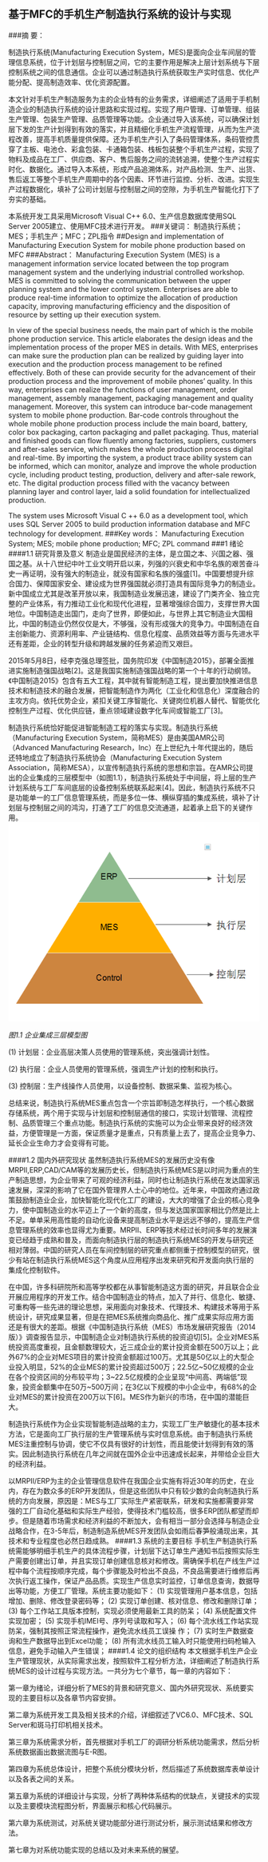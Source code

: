 ## 基于MFC的手机生产制造执行系统的设计与实现
###摘  要：

制造执行系统(Manufacturing Execution System，MES)是面向企业车间层的管理信息系统，位于计划层与控制层之间，它的主要作用是解决上层计划系统与下层控制系统之间的信息通信。企业可以通过制造执行系统获取生产实时信息、优化产能分配、提高制造效率、优化资源配置。

本文针对手机生产制造服务为主的企业特有的业务需求，详细阐述了适用于手机制造企业的制造执行系统的设计思路和实现过程。实现了用户管理、订单管理、组装生产管理、包装生产管理、品质管理等功能。企业通过导入该系统，可以确保计划层下发的生产计划得到有效的落实，并且精细化手机生产流程管理，从而为生产流程改善，提高手机质量提供保障。还为手机生产引入了条码管理体系，条码管控贯穿了主板、电池仓、彩盒包装、卡通箱包装、栈板包装整个手机生产过程，实现了物料及成品在工厂、供应商、客户、售后服务之间的流转追溯，使整个生产过程实时化、数据化。通过导入本系统，形成产品追溯体系，对产品检测、生产、出货、售后返工等整个手机生产周期中的各个因素、环节进行监控、分析、改进。实现生产过程数据化，填补了公司计划层与控制层之间的空隙，为手机生产智能化打下了夯实的基础。

本系统开发工具采用Microsoft Visual C++ 6.0、生产信息数据库使用SQL Server 2005建立、使用MFC技术进行开发。
###关键词：
制造执行系统；MES；手机生产；MFC；ZPL指令
##Design and implementation of Manufacturing Execution System for mobile phone production based on MFC
###Abstract：
Manufacturing Execution System (MES) is a management information service located between the top program management system and the underlying industrial controlled workshop. MES is committed to solving the communication between the upper planning system and the lower control system. Enterprises are able to produce real-time information to optimize the allocation of production capacity, improving manufacturing efficiency and the disposition of resource by setting up their execution system.

In view of the special business needs, the main part of which is the mobile phone production service. This article elaborates the design ideas and the implementation process of the proper MES in details. With MES, enterprises can make sure the production plan can be realized by guiding layer into execution and the production process management to be refined effectively. Both of these can provide security for the advancement of their production process and the improvement of mobile phones’ quality. In this way, enterprises can realize the functions of user management, order management, assembly management, packaging management and quality management. Moreover, this system can introduce bar-code management system to mobile phone production. Bar-code controls throughout the whole mobile phone production process include the main board, battery, color box packaging, carton packaging and pallet packaging. Thus, material and finished goods can flow fluently among factories, suppliers, customers and after-sales service, which makes the whole production process digital and real-time. By importing the system, a product trace ability system can be informed, which can monitor, analyze and improve the whole production cycle, including product testing, production, delivery and after-sale rework, etc. The digital production process filled with the vacancy between planning layer and control layer, laid a solid foundation for intellectualized production.

The system uses Microsoft Visual C ++ 6.0 as a development tool, which uses SQL Server 2005 to build production information database and MFC technology for development.
###Key words：
Manufacturing Execution System; MES; mobile phone production; MFC; ZPL command
###1 绪论
####1.1 研究背景及意义
制造业是国民经济的主体，是立国之本、兴国之器、强国之基。从十八世纪中叶工业文明开启以来，列强的兴衰史和中华名族的艰苦奋斗史一再证明，没有强大的制造业，就没有国家和名族的强盛[1]。中国要想提升综合国力、保障国家安全、建设成为世界强国就必须打造具有国际竞争力的制造业。
新中国成立尤其是改革开放以来，我国制造业发展迅速，建设了门类齐全、独立完整的产业体系，有力推动工业化和现代化进程，显著增强综合国力，支撑世界大国地位。中国制造走出国门，走向了世界，即便如此，与世界上其它制造业大国相比，中国的制造业仍然仅仅是大，不够强，没有形成强大的竞争力。中国制造在自主创新能力、资源利用率、产业链结构、信息化程度、品质效益等方面与先进水平还有差距，企业的转型升级和跨越发展的任务紧迫而又艰巨。

2015年5月8日，经李克强总理签批，国务院印发《中国制造2015》，部署全面推进实施制造强国战略[2]。这是我国实施制造强国战略的第一个十年的行动纲领。《中国制造2015》包含有五大工程，其中就有智能制造工程，提出要加快推进信息技术和制造技术的融合发展，把智能制造作为两化（工业化和信息化）深度融合的主攻方向。依托优势企业，紧扣关键工序智能化、关键岗位机器人替代、智能优化控制生产过程、优化供应链，重点领域建设数字化车间或智能工厂[3]。

制造执行系统恰好能促进智能制造工程的落实与实现。制造执行系统（Manufacturing Execution System，简称MES）是由美国AMR公司（Advanced Manufacturing Research，Inc）在上世纪九十年代提出的，随后还特地成立了制造执行系统协会（Manufacturing Execution System Association，简称MESA），以宣传制造执行系统的思想和宗旨。在AMR公司提出的企业集成的三层模型中（如图1.1），制造执行系统处于中间层，将上层的生产计划系统与工厂车间底层的设备控制系统联系起来[4]。因此，制造执行系统不只是功能单一的工厂信息管理系统，而是多位一体、横纵穿插的集成系统，填补了计划层与控制层之间的鸿沟，打通了工厂的信息交流通道，起着承上启下的关键作用。
![DX 企业集成三层模型图](3cc.bmp)

 *图1.1 企业集成三层模型图*

(1)	计划层：企业高层决策人员使用的管理系统，突出强调计划性。

(2)	执行层：企业人员使用的管理系统，强调生产计划的控制和执行。

(3)	控制层：生产线操作人员使用，以设备控制、数据采集、监视为核心。

总结来说，制造执行系统MES重点包含一个宗旨即制造怎样执行，一个核心数据存储系统，两个用于实现与计划层和控制层通信的接口，实现计划管理、流程控制、品质管理三个重点功能。制造执行系统的实施可以为企业带来良好的经济效益，方便管理是一方面，保证质量才是重点，只有质量上去了，提高企业竞争力、延长企业生命力才会变得有可能。

####1.2 国内外研究现状
虽然制造执行系统MES的发展历史没有像MRPII,ERP,CAD/CAM等的发展历史长，但制造执行系统MES是以时间为重点的生产制造思想，为企业带来了可观的经济利益，同时也让制造执行系统在发达国家迅速发展，深深的影响了它在国外管理界人士心中的地位。近年来，中国政府通过政策鼓励制造业企业，加快智能化现代化工厂的建设，大大的增强了企业的核心竞争力，使中国制造业的水平迈上了一个新的高度，但与发达国家国家相比仍然是比上不足。单单采用高性能的自动化设备来提高制造业水平是远远不够的，提高生产信息管理系统的效率也显得尤为重要。MRPII、ERP等技术经过长时间多年的发展演变已经趋于成熟和普及，而面向制造执行层的制造执行系统MES的开发与研究还相对薄弱。中国的研究人员在车间控制层的研究重点都侧重于控制模型的研究，很少有站在制造执行系统MES这个角度从应用程序出发来研究和开发面向执行层的集成化控制软件。

在中国，许多科研院所和高等学校都在从事智能制造这方面的研究，并且联合企业开展应用程序的开发工作。结合中国制造业的特点，加入了并行、信息化、敏捷、可重构等一些先进的理论思想，采用面向对象技术、代理技术、构建技术等用于系统设计，研究成果显著，但是在把MES系统推向商品化、推广成果实际应用方面还是有很大的差距。根据《中国制造执行系统（MES）市场发展研究报告（2014版）》调查报告显示，中国制造企业对制造执行系统的投资迫切[5]。企业对MES系统投资高度重视，且金额数理较大，近三成企业的累计投资金额在500万以上；此外67%的企业对MES项目的累计投资金额超过100万。尤其是50亿以上的大型企业投入明显，52%的企业MES的累计投资超过500万；22.5亿~50亿规模的企业在各个投资区间的分布较平均；3~22.5亿规模的企业呈现“中间高、两端低”现象，投资金额集中在50万~500万间；在3亿以下规模的中小企业中，有68%的企业对MES的累计投资在200万以下[6]。MES作为新兴的市场，在中国的潜能巨大。

制造执行系统作为企业实现智能制造战略的主力，实现工厂生产敏捷化的基本技术方法，它是面向工厂执行层的生产管理系统与实时信息系统。由于制造执行系统MES注重控制与协调，使它不仅具有很好的计划性，而且能使计划得到有效的落实。因此制造执行系统在几年之间就在国外企业中迅速成长起来，并带给企业巨大的经济利益。

以MRPII/ERP为主的企业管理信息软件在我国企业实施有将近30年的历史，在业内，存在为数众多的ERP开发团队，但是这些团队中只有较少数的会向制造执行系统的方向发展，原因是：MES与工厂实际生产紧密联系，研发和实施都需要非常强的工厂自动化基础和实际生产经验，使得技术门槛较高，很多ERP团队都望而却步。但是随着市场需求和经济利益的不断加大，会有相当一部分会选择与制造企业战略合作，在3-5年后，制造制造系统MES开发团队会如雨后春笋般涌现出来，其技术和专业程度也必然日趋成熟。
####1.3 系统的主要目标
手机生产制造执行系统需能够明细手机生产的具体流程步骤，计划层下达订单生产通知书后按照实际生产需要创建出订单，并且实现订单创建信息核对和修改。需确保手机在产线生产过程中每个流程按顺序完成，每个步骤能及时检出不良品，不良品需要进行维修后再次执行返工操作，保证产品品质。实现生产信息实时监控，订单信息查询，数据导出等功能，方便工厂管理。系统主要功能如下：
(1)	实现管理用户基本信息，包括增加、删除、修改登录密码等；
(2)	实现订单创建、核对信息、修改和删除订单；
(3)	每个工作站工具版本控制，实现必须使用最新工具的防呆；
(4)	系统配置文件实现加密；
(5)	实现手机IMEI号、序列号读取和写入；
(6)	每个流水线工作站实现防呆，强制其按照正常流程操作，避免流水线员工误操
作；
(7)	实时生产数据查询和生产数据导出到Excel功能；
(8)	所有流水线员工输入时只能使用扫码枪输入信息，避免手动输入产生错误；
####1.4 论文的组织结构
本文根据手机生产企业生产管理现状，从实际需求出发，按照软件工程分析方法，详细阐述了制造执行系统MES的设计过程与实现方法。一共分为七个章节，每一章的内容如下：

第一章为绪论，详细分析了MES的背景和研究意义、国内外研究现状、系统要实现的主要目标以及各章节内容安排。

第二章为系统开发工具及相关技术的介绍，详细叙述了VC6.0、MFC技术、SQL Server和斑马打印机相关技术。

第三章为系统需求分析，首先根据对手机工厂的调研分析系统功能需求，然后分析系统数据画出数据流图与E-R图。

第四章为系统总体设计，把整个系统分模块分析，然后描述了系统数据库表单设计以及各表之间的关系。

第五章为系统的详细设计与实现，分析了两种体系结构的优缺点，关键技术的实现以及主要模块流程图分析，界面展示和核心代码展示。

第六章为系统测试，对系统关键功能部分进行测试分析，展示测试结果和修改方法。

第七章为对系统功能实现的总结以及对未来系统的展望。

